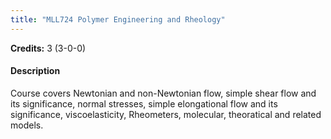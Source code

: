 ```yaml
---
title: "MLL724 Polymer Engineering and Rheology"
---
```

**Credits:** 3 (3-0-0)

#### Description
Course covers Newtonian and non-Newtonian flow, simple shear flow and its significance, normal stresses, simple elongational flow and its significance, viscoelasticity, Rheometers, molecular, theoratical and related models.